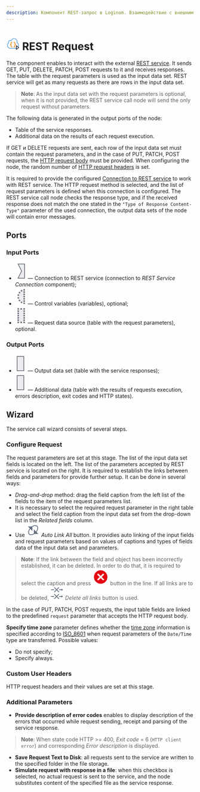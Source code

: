 ```yaml
---
description: Компонент REST-запрос в Loginom. Взаимодействие с внешним REST-сервисом. Отправка GET, PUT, DELETE, PATCH, POST запросов. Мастер настройки.
---
```

# ![ ](./../../images/icons/common/data-sources/web-rest-client_default.svg) REST Request

The component enables to interact with the external [REST service](https://ru.wikipedia.org/wiki/REST). It sends GET, PUT, DELETE, PATCH, POST requests to it and receives responses. The table with the request parameters is used as the input data set. REST service will get as many requests as there are rows in the input data set.

> **Note**: As the input data set with the request parameters is optional, when it is not provided, the REST service call node will send the only request without parameters.

The following data is generated in the output ports of the node:

- Table of the service responses.
- Additional data on the results of each request execution.

If GET и DELETE requests are sent, each row of the input data set must contain the request parameters, and in the case of PUT, PATCH, POST requests, the [HTTP request body](https://ru.wikipedia.org/wiki/HTTP#Тело_сообщения) must be provided. When configuring the node, the random number of [HTTP request headers](https://ru.wikipedia.org/wiki/HTTP#Заголовки) is set.

It is required to provide the configured [Connection to REST service](./../../integration/connections/list/rest-service.md) to work with REST service. The HTTP request method is selected, and the list of request parameters is defined when this connection is configured. The REST service call node checks the response type, and if the received response does not match the one stated in the `"Type of Response Content-Type"` parameter of the used connection, the output data sets of the node will contain error messages.

## Ports

### Input Ports

* ![ ](./../../images/icons/app/node/ports/inputs/link_inactive.svg) — Connection to REST service (connection to *REST Service Connection* component);
* ![ ](./../../images/icons/app/node/ports/inputs-optional/variable_inactive.svg) — Control variables (variables), optional;
* ![ ](./../../images/icons/app/node/ports/inputs-optional/table_inactive.svg) — Request data source (table with the request parameters), optional.

### Output Ports

* ![](./../../images/icons/app/node/ports/outputs/table_inactive.svg) — Output data set (table with the service responses);
* ![](./../../images/icons/app/node/ports/outputs/table_inactive.svg) — Additional data (table with the results of requests execution, errors description, exit codes and HTTP states).

## Wizard

The service call wizard consists of several steps.

### Configure Request

The request parameters are set at this stage. The list of the input data set fields is located on the left. The list of the parameters accepted by REST service is located on the right. It is required to establish the links between fields and parameters for provide further setup. It can be done in several ways:

* *Drag-and-drop* method: drag the field caption from the left list of the fields to the item of the request parameters list.
* It is necessary to select the required request parameter in the right table and select the field caption from the input data set from the drop-down list in the *Related fields* column.
* Use ![ ](./../../images/icons/common/toolbar-controls/auto-connect_default.svg) *Auto Link All* button. It providies auto linking of the input fields and request parameters based on values of captions and types of fields data of the input data set and parameters.

> **Note**: If the link between the field and object has been incorrectly established, it can be deleted. In order to do that, it is required to select the caption and press ![ ](./../../images/icons/link-grid/remove-link_hover.svg) button in the line. If all links are to be deleted, ![ ](./../../images/icons/common/toolbar-controls/remove-all-links_default.svg) *Delete all links* button is used.

 In the case of PUT, PATCH, POST requests, the input table fields are linked to the predefined `request` parameter that accepts the HTTP request body.

**Specify time zone** parameter defines whether the [time zone](https://ru.wikipedia.org/wiki/Список_часовых_поясов_по_странам) information is specified according to [ISO_8601](https://ru.wikipedia.org/wiki/ISO_8601) when request parameters of the `Date/Time` type are transferred. Possible values:

- Do not specify;
- Specify always.

### Custom User Headers

HTTP request headers and their values are set at this stage.

### Additional Parameters

- **Provide description of error codes** enables to display description of the errors that occurred while request sending, receipt and parsing of the service response.

> **Note**: When state code HTTP >= 400, *Exit code* = 6 (`HTTP client error`) and corresponding *Error description* is displayed.

- **Save Request Text to Disk**: all requests sent to the service are written to the specified folder in the file storage.
- **Simulate request with response in a file**: when this checkbox is selected, no actual request is sent to the service, and the node substitutes content of the specified file as the service response.